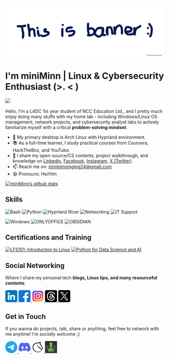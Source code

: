 ![banner](Images/banner.webp)

# I'm miniMinn | Linux & Cybersecurity Enthusiast (>. < )

![](https://img.shields.io/github/last-commit/miniMinn24/miniMinn24?&style=for-the-badge&color=429ddb&labelColor=141a29)

Hello, I'm a L4DC 1st year student of NCC Education Ltd., and I pretty much enjoy doing many stuffs with my home lab - including Windows/Linux OS management, network projects, and cybersecurity analyst labs to actively familiarize myself with a critical **problem-solving mindset**.


- 🐧 My primary desktop is Arch Linux with Hyprland environment.
- 📚 As a full-time learner, I study practical courses from Coursera, HackTheBox, and YouTube.
- 📝 I share my open-source/CS contents, project walkthrough, and knowledge on [LinkedIn](https://www.linkedin.com/in/minn-maung-maung-03352028a/), [Facebook](https://www.facebook.com/profile.php?id=100087719122627), [Instagram](https://www.instagram.com/miniminn_ig?igsh=aWIyZjhsa2FiaGhs), [X (Twitter)](https://x.com/miniMinn24?t=CjacvDF0KcV51epICnFI7g&s=09).
- 📫 Reach me on: miniminnmgmg24@gmail.com
- 😄 Pronouns: He/Him

[![miniMinn’s github stats](https://github-readme-stats.vercel.app/api?username=miniMinn24)](https://github.com/miniMinn24)

## Skills
<img alt="Bash" src="https://img.shields.io/badge/Linux Administration-%2320232a.svg?style=for-the-badge&logo=gnubash&logoColor=%2361DAFB"/> <img alt="Python" src="https://img.shields.io/badge/Small Scripting-%2320232a.svg?style=for-the-badge&logo=python&logoColor=%2361DAFB"/> <img alt="Hyprland Ricer" src="https://img.shields.io/badge/Hyprland_Ricer-%23000000?style=for-the-badge&logo=neovim&logoColor=%2361DAFB"/> <img alt="Networking" src="https://img.shields.io/badge/Networking-%2320232a.svg?style=for-the-badge&logo=internet&logoColor=%2361DAFB"/> <img alt="IT Support" src="https://img.shields.io/badge/IT Support-%2320232a.svg?style=for-the-badge&logo=windows&logoColor=%2361DAFB"/> 

<img alt="Windows" src="https://img.shields.io/badge/OS Troubleshoot (Windows, Linux)-046dc9?style=for-the-badge&logo=data:image/svg+xml;base64,[BASE64_STRING]&logoColor=white"/> <img alt="ONLYOFFICE" src="https://img.shields.io/badge/ONLYOFFICE-91bbff?style=for-the-badge&logo=data:image/svg+xml;base64,[BASE64_STRING]&logoColor=white"/> <img alt="OBSIDIAN" src="https://img.shields.io/badge/Obsidian Notetaking-ac63ff?style=for-the-badge&logo=data:image/svg+xml;base64,[BASE64_STRING]&logoColor=white"/>

## Certifications and Training
<!--START_SECTION:badges-->
<a href="https://www.credly.com/badges/e248ed44-5712-4c9b-a035-283b1e822840" title="LFS101: Introduction to Linux"><img src="https://images.credly.com/size/80x80/images/97a95d07-04c3-4afb-952a-6bcf46ddb87e/blob" alt="LFS101: Introduction to Linux" width="80" height="80"></a>
<a href="https://www.credly.com/badges/6f89b56a-5f7a-4bc6-ba0d-4a4d3276264e" title="Python for Data Science and AI"><img src="https://images.credly.com/size/80x80/images/40bee502-a5b3-4365-90e7-57eed5067594/image.png" alt="Python for Data Science and AI" width="80" height="80"></a>
<!--END_SECTION:badges-->

## Social Networking
Where I share my personal tech **blogs, Linux tips, and many resourceful contents**:

<a href="https://www.linkedin.com/in/min-maung-maung-03352028a/">
  <img src="Icons/linkedin.png" width="38" alt="LinkedIn">
</a>
<a href="https://www.facebook.com/share/17VUdL46FU/">
  <img src="Icons/facebook.png" width="38" alt="Facebook">
</a>
<a href="https://www.instagram.com/miniminn_ig">
  <img src="Icons/instagram.png" width="38" alt="Instagram">
</a>   
<a href="https://www.threads.com/@miniminn_ig">
  <img src="Icons/threads.png" width="38" alt="Threads">
</a>
<a href="https://x.com/miniMinn24">
  <img src="Icons/twitter.png" width="38" alt="X (Twitter)">
</a>

## Get in Touch
If you wanna do projects, talk, share or anything, feel free to network with me anytime!
_I'm socially welcome ;)_

<a href="https://t.me/@miniMinn24">
  <img src="Icons/telegram.png" width="38" alt="Telegram">
</a>
<a href="https://discord.com/users/1060219053551124511">
  <img src="Icons/discord.png" width="38" alt="Discord">
</a>
<a href="https://lichess.org/@/miniMinn24">
  <img src="Icons/lichess.webp" width="38" alt="Lichess">
</a>
<a href="https://www.chess.com/member/miniminn24">
  <img src="Icons/chess_dot_com.webp" width="38" alt="Chess.com">
</a>
